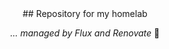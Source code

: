 <div align="center">
## Repository for my homelab

_... managed by Flux and Renovate_ :robot:
</div>
